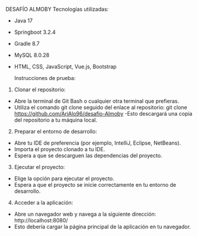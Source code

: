 DESAFÍO ALMOBY
Tecnologías utilizadas:
- Java 17
- Springboot 3.2.4
- Gradle 8.7
- MySQL 8.0.28
- HTML, CSS, JavaScript, Vue.js, Bootstrap

  Instrucciones de prueba:
1) Clonar el repositorio:
- Abre la terminal de Git Bash o cualquier otra terminal que prefieras.
- Utiliza el comando git clone seguido del enlace al repositorio: git clone https://github.com/AriAlo96/desafio-Almoby
-Esto descargará una copia del repositorio a tu máquina local.
2) Preparar el entorno de desarrollo:
- Abre tu IDE de preferencia (por ejemplo, IntelliJ, Eclipse, NetBeans).
- Importa el proyecto clonado a tu IDE.
- Espera a que se descarguen las dependencias del proyecto.
3) Ejecutar el proyecto:
-  Elige la opción para ejecutar el proyecto.
- Espera a que el proyecto se inicie correctamente en tu entorno de desarrollo.
4) Acceder a la aplicación:
- Abre un navegador web y navega a la siguiente dirección: http://localhost:8080/
- Esto debería cargar la página principal de la aplicación en tu navegador.
